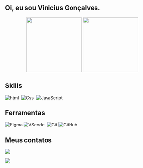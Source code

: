 ## Oi, eu sou Vinicius Gonçalves.

<div align=center>
    <img height="180em" src ="https://awesome-github-stats.azurewebsites.net/user-stats/Vingonc?cardType=github&Background=0D1117&Text=ffffff&Title=007bff&Border=007bff&Ring=007bff&width=41%&height=195px" />
    <img height="180em" src="https://github-readme-stats.vercel.app/api/top-langs/?username=Vingonc&layout=compact&hide_border=false&border_color=007bff&title_color=007bff&text_color=ffffff&bg_color=0d1117" />
</div>

## Skills
![html](https://img.shields.io/badge/HTML-000000?style=for-the-badge&logo=html5&logoColor=E34F26)&nbsp;
![Css](https://img.shields.io/badge/CSS-000000?style=for-the-badge&logo=css3&logoColor=0e6bde)&nbsp;
![JavaScript](https://img.shields.io/badge/JAVASCRIPT-000000?style=for-the-badge&logo=javascript&logoColor=F7DF1E)&nbsp;

## Ferramentas
![Figma](https://img.shields.io/badge/FIGMA-000000?style=for-the-badge&logo=figma&logoColor=a55eff)
![VScode](https://img.shields.io/badge/Visual_Studio_Code-000?style=for-the-badge&logo=visual%20studio%20code&logoColor=429cd5)&nbsp;
![Git](https://img.shields.io/badge/GIT-000000?style=for-the-badge&logo=git&logoColor=F05032)
![GitHub](https://img.shields.io/badge/GITHUB-000000?style=for-the-badge&logo=github&logoColor=FFFFFF)

## Meus contatos
<a href="https://www.linkedin.com/in/vinicius-goncalves/"> <img src="https://img.shields.io/badge/LinkedIn-0077B5?style=for-the-badge&logo=linkedin&logoColor=white"/> </a>

<a href="mailto:viniciusgcosta0122@gmail.com"> <img src="https://img.shields.io/badge/Gmail-D14836?style=for-the-badge&logo=gmail&logoColor=white"> </a>
